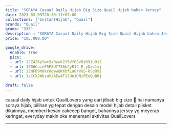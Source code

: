 ```yaml
---
title: "SORAYA Casual Daily Hijab Big Size Quail Hijab bahan Jersey"
date: 2023-03-09T20:30:11+07:00
collections: ["InstantHijab", "Quail"]
brands: "Quail"
grams: "335"
description : "SORAYA Casual Daily Hijab Big Size Quail Hijab bahan Jersey"
price: "105,000.00"

google_drive:
  enable: true
  pics:
  - url: 1JZ426ylwc9x0ywk2Y5VfOSvRzD9iu91J
  - url: 1Z06CazeF5P8UI756bCyR1C-E-yQxc1vj
  - url: 1ZNFD9M0kr8gwwQKKbfLa6rVGS-kSgR9i
  - url: 1sCCX2WbzuVzAEw4T1JUn1DNiPEuQuB0j

draft: false
---
```


casual daily hijab untuk QuailLovers yang cari jilbab big size 🤗 hai namanya soraya hijab, pilihan yg tepat dengan desain model hijab detail plisket dikainnya, memberi kesan cakeeep banget, bahannya jersey yg meyerap keringat, everyday makin oke menemani aktivitas QuailLovers

____    
 
